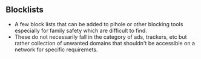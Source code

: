  ## Blocklists

- A few block lists that can be added to pihole or other blocking tools especially for family safety which are difficult to find. 
- These do not necessarily fall in the category of ads, trackers, etc but rather collection of unwanted domains that shouldn't be accessible on a network for specific requiremets.

